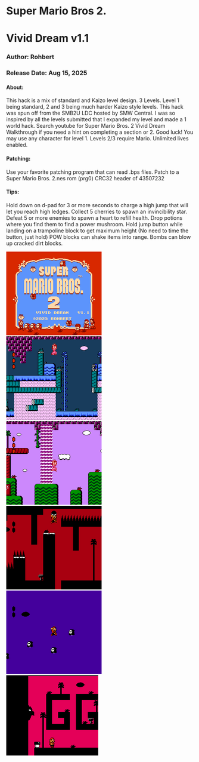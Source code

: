 # Super Mario Bros 2.
# Vivid Dream v1.1
### Author: Rohbert
### Release Date: Aug 15, 2025

#### About:
This hack is a mix of standard and Kaizo level design. 3 Levels. Level 1 being standard, 2 and 3 being much harder Kaizo style levels. 
This hack was spun off from the SMB2U LDC hosted by SMW Central. I was so inspired by all the levels submitted that I expanded my level and made a 1 world hack. 
Search youtube for Super Mario Bros. 2 Vivid Dream Walkthrough if you need a hint on completing a section or 2. Good luck! 
You may use any character for level 1. Levels 2/3 require Mario.  Unlimited lives enabled. 

#### Patching:
Use your favorite patching program that can read .bps files. 
Patch to a Super Mario Bros. 2.nes rom   (prg0)    CRC32 header of 43507232 


#### Tips:
Hold down on d-pad for 3 or more seconds to charge a high jump that will let you reach high ledges.
Collect 5 cherries to spawn an invincibility star.
Defeat 5 or more enemies to spawn a heart to refill health.
Drop potions where you find them to find a power mushroom.
Hold jump button while landing on a trampoline block to get maximum height (No need to time the button, just hold)
POW blocks can shake items into range.
Bombs can blow up cracked dirt blocks.

![alt text](https://github.com/Rohbert/VividDream/blob/main/Vivid_Dream_1_1-0.png "Vivid Dream 1")
![alt text](https://github.com/Rohbert/VividDream/blob/main/Vivid_Dream_1_1-1.png "Vivid Dream 2")
![alt text](https://github.com/Rohbert/VividDream/blob/main/Vivid_Dream_1_1-2.png "Vivid Dream 3")
![alt text](https://github.com/Rohbert/VividDream/blob/main/Vivid_Dream_1_1-3.png "Vivid Dream 4")
![alt text](https://github.com/Rohbert/VividDream/blob/main/Vivid_Dream_1_1-4.png "Vivid Dream 5")
![alt text](https://github.com/Rohbert/VividDream/blob/main/vivid_1.gif "VD Gif 1")





